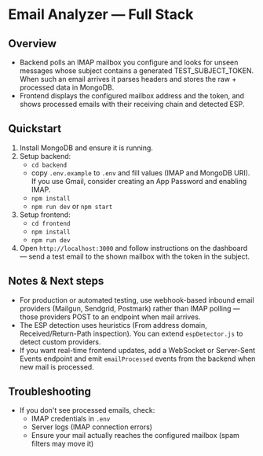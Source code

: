 # Email Analyzer — Full Stack

## Overview

- Backend polls an IMAP mailbox you configure and looks for unseen messages whose subject contains a generated TEST_SUBJECT_TOKEN. When such an email arrives it parses headers and stores the raw + processed data in MongoDB.
- Frontend displays the configured mailbox address and the token, and shows processed emails with their receiving chain and detected ESP.

## Quickstart

1. Install MongoDB and ensure it is running.
2. Setup backend:
   - `cd backend`
   - copy `.env.example` to `.env` and fill values (IMAP and MongoDB URI). If you use Gmail, consider creating an App Password and enabling IMAP.
   - `npm install`
   - `npm run dev` or `npm start`
3. Setup frontend:
   - `cd frontend`
   - `npm install`
   - `npm run dev`
4. Open `http://localhost:3000` and follow instructions on the dashboard — send a test email to the shown mailbox with the token in the subject.

## Notes & Next steps

- For production or automated testing, use webhook-based inbound email providers (Mailgun, Sendgrid, Postmark) rather than IMAP polling — those providers POST to an endpoint when mail arrives.
- The ESP detection uses heuristics (From address domain, Received/Return-Path inspection). You can extend `espDetector.js` to detect custom providers.
- If you want real-time frontend updates, add a WebSocket or Server-Sent Events endpoint and emit `emailProcessed` events from the backend when new mail is processed.

## Troubleshooting

- If you don't see processed emails, check:
  - IMAP credentials in `.env`
  - Server logs (IMAP connection errors)
  - Ensure your mail actually reaches the configured mailbox (spam filters may move it)
